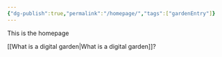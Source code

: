 ```yaml
---
{"dg-publish":true,"permalink":"/homepage/","tags":["gardenEntry"]}
---
```


This is the homepage

[[What is a digital garden\|What is a digital garden]]?